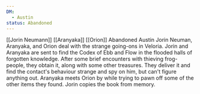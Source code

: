 ```yaml
---
DM:
  - Austin
status: Abandoned
---
```

[[Jorin Neumann]]
[[Aranyaka]]
[[Orion]]
Abandoned
Austin
Jorin Neuman, Aranyaka, and Orion deal with the strange going-ons in Veloria.
Jorin and Aranyaka are sent to find the Codex of Ebb and Flow in the flooded halls of forgotten knowledge. After some brief encounters with thieving frog-people, they obtain it, along with some other treasures. They deliver it and find the contact's behaviour strange and spy on him, but can't figure anything out. Aranyaka meets Orion by while trying to pawn off some of the other items they found. Jorin copies the book from memory.